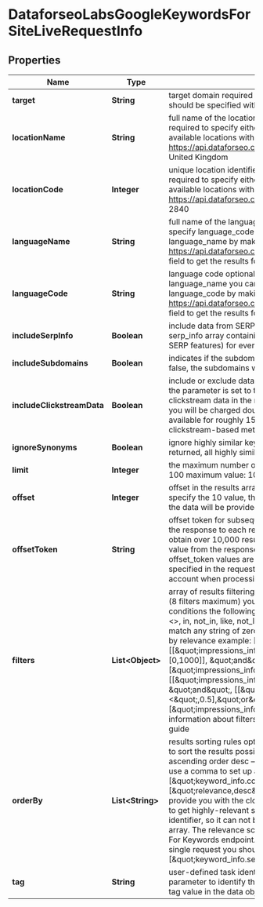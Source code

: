 

# DataforseoLabsGoogleKeywordsForSiteLiveRequestInfo


## Properties

| Name | Type | Description | Notes |
|------------ | ------------- | ------------- | -------------|
|**target** | **String** | target domain required field the domain name of the target website the domain should be specified without https:// or www. |  [optional] |
|**locationName** | **String** | full name of the location required field if you don’t specify location_code Note: it is required to specify either location_name or location_code you can receive the list of available locations with their location_name by making a separate request to the https://api.dataforseo.com/v3/dataforseo_labs/locations_and_languages example: United Kingdom |  [optional] |
|**locationCode** | **Integer** | unique location identifier required field if you don’t specify location_name Note: it is required to specify either location_name or location_code you can receive the list of available locations with their location_code by making a separate request to the https://api.dataforseo.com/v3/dataforseo_labs/locations_and_languages example: 2840 |  [optional] |
|**languageName** | **String** | full name of the language optional field if you use this field, you don’t need to specify language_code you can receive the list of available languages with their language_name by making a separate request to the https://api.dataforseo.com/v3/dataforseo_labs/locations_and_languages ignore this field to get the results for all available languages example: English |  [optional] |
|**languageCode** | **String** | language code optional field if you use this field, you don’t need to specify language_name you can receive the list of available languages with their language_code by making a separate request to the https://api.dataforseo.com/v3/dataforseo_labs/locations_and_languages ignore this field to get the results for all available languages example: en |  [optional] |
|**includeSerpInfo** | **Boolean** | include data from SERP for each keyword optional field if set to true, we will return a serp_info array containing SERP data (number of search results, relevant URL, and SERP features) for every keyword in the response default value: false |  [optional] |
|**includeSubdomains** | **Boolean** | indicates if the subdomains will be included in the search optional field if set to false, the subdomains will be ignored default value: true |  [optional] |
|**includeClickstreamData** | **Boolean** | include or exclude data from clickstream-based metrics in the result optional field if the parameter is set to true, you will receive clickstream_keyword_info object with clickstream data in the response default value: false with this parameter enabled, you will be charged double the price for the request Note: clickstream data is available for roughly 15% of keywords in the response learn more about how clickstream-based metrics are calculated in this help center article |  [optional] |
|**ignoreSynonyms** | **Boolean** | ignore highly similar keywords optional field if set to true only core keywords will be returned, all highly similar keywords will be excluded; default value: false |  [optional] |
|**limit** | **Integer** | the maximum number of keywords in the results array optional field default value: 100 maximum value: 1000 |  [optional] |
|**offset** | **Integer** | offset in the results array of returned keywords optional field default value: 0 if you specify the 10 value, the first ten keywords in the results array will be omitted and the data will be provided for the successive keywords |  [optional] |
|**offsetToken** | **String** | offset token for subsequent requests optional field provided in the identical filed of the response to each request; use this parameter to avoid timeouts while trying to obtain over 10,000 results in a single request; by specifying the unique offset_token value from the response array, you will get the subsequent results of the initial task; offset_token values are unique for each subsequent task Note: if the offset_token is specified in the request, all other parameters except limit will not be taken into account when processing a task. |  [optional] |
|**filters** | **List&lt;Object&gt;** | array of results filtering parameters optional field you can add several filters at once (8 filters maximum) you should set a logical operator and, or between the conditions the following operators are supported: regex, not_regex, &lt;, &lt;&#x3D;, &gt;, &gt;&#x3D;, &#x3D;, &lt;&gt;, in, not_in, like, not_like you can use the % operator with like and not_like to match any string of zero or more characters note that you can not filter the results by relevance example: [\&quot;keyword_info.search_volume\&quot;,\&quot;&gt;\&quot;,0] [[\&quot;impressions_info.daily_impressions_average\&quot;,\&quot;in\&quot;,[0,1000]], \&quot;and\&quot;, [\&quot;impressions_info.ad_position_average\&quot;,\&quot;&lt;\&quot;,3]][[\&quot;impressions_info.ad_position_average\&quot;,\&quot;&gt;\&quot;,0], \&quot;and\&quot;, [[\&quot;impressions_info.cpc_max\&quot;,\&quot;&lt;\&quot;,0.5],\&quot;or\&quot;,[\&quot;impressions_info.daily_clicks_max\&quot;,\&quot;&gt;&#x3D;\&quot;,10]]] for more information about filters, please refer to Dataforseo Labs – Filters or this help center guide |  [optional] |
|**orderBy** | **List&lt;String&gt;** | results sorting rules optional field you can use the same values as in the filters array to sort the results possible sorting types: asc – results will be sorted in the ascending order desc – results will be sorted in the descending order you should use a comma to set up a sorting parameter example: [\&quot;keyword_info.competition,desc\&quot;] default rule: [\&quot;relevance,desc\&quot;] relevance is used as the default sorting rule to provide you with the closest keyword ideas. We recommend using this sorting rule to get highly-relevant search terms. Note that relevance is only our internal system identifier, so it can not be used as a filter, and you will not find this field in the result array. The relevance score is based on a similar principle as used in the Keywords For Keywords endpoint.note that you can set no more than three sorting rules in a single request you should use a comma to separate several sorting rules example: [\&quot;keyword_info.search_volume,desc\&quot;,\&quot;keyword_info.cpc,asc\&quot;] |  [optional] |
|**tag** | **String** | user-defined task identifier optional field the character limit is 255 you can use this parameter to identify the task and match it with the result you will find the specified tag value in the data object of the response |  [optional] |



